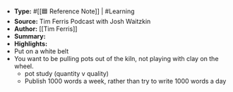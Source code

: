 - **Type:** #[[🟦 Reference Note]]  | #Learning
- **Source:** Tim Ferris Podcast with Josh Waitzkin
- **Author:** [[Tim Ferris]]
- **Summary:** 
- **Highlights:**
- Put on a white belt
- You want to be pulling pots out of the kiln, not playing with clay on the wheel.
    - pot study (quantity v quality)
    - Publish 1000 words a week, rather than try to write 1000 words a day
